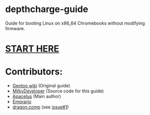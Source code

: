 # depthcharge-guide
Guide for booting Linux on x86_64 Chromebooks without modifying firmware.

# [START HERE](https://github.com/eupnea-linux-backup/depthcharge-guide/wiki/Home)

# Contributors:
* [Gentoo wiki](https://wiki.gentoo.org/wiki/Creating_bootable_media_for_depthcharge_based_devices) (Original guide)
* [MilkyDeveloper](https://github.com/MilkyDeveloper) (Source code for this guide)
* [Apacelus](https://github.com/Apacelus) (Main author)
* [Emprario](https://github.com/Emprario)
* [dragon.comp](https://github.com/enter-dragon) (see [issue#1](https://github.com/eupnea-linux-backup/depthcharge-guide/issues/1))
